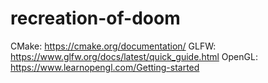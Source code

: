# recreation-of-doom
CMake: https://cmake.org/documentation/
GLFW: https://www.glfw.org/docs/latest/quick_guide.html
OpenGL: https://www.learnopengl.com/Getting-started
